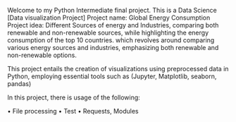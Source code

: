 
Welcome to my Python Intermediate final project. This is a Data Science [Data visualization Project] 
Project name: Global Energy Consumption 
Project idea: Different Sources of energy and Industries, comparing both renewable and non-renewable sources, while highlighting the energy consumption of the top 10 countries. 
which revolves around comparing various energy sources and industries, emphasizing both renewable and non-renewable options.

This project entails the creation of visualizations using preprocessed data in Python, employing essential tools such as (Jupyter, Matplotlib, seaborn, pandas)

In this project, there is usage of the following:

•	File processing
•	Test
•	Requests, Modules
